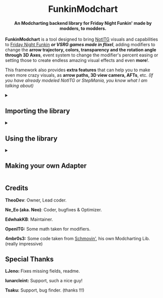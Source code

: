 <p align="center">
  <h1 align="center">FunkinModchart</h1>
  <h4 align="center">An Modcharting backend library for Friday Night Funkin' made by modders, to modders.</h4>
</p>

**FunkinModchart** is a tool designed to bring [NotITG](https://www.noti.tg/) visuals and capabilities to [Friday Night Funkin](https://ninja-muffin24.itch.io/funkin) ***or VSRG games made in flixel***, adding modifiers to change the **arrow trajectory, colors, transparency and the  rotation angle through 3D Axes**, event system to change the modifier's percent easing or setting those to create endless amazing visual effects and even **more**!.

This framework also provides **extra features** that can help you to make even more crazy visuals, as **arrow paths, 3D view camera, AFTs**, etc. *(If you have already modeled NotITG or StepMania, you know what I am talking about)*

<details>
<summary><h2>Importing the library</h2></summary>

This library currently has support for multiple Friday Night Funkin' engines, such as [Codename Engine](https://codename-engine.com), [Psych Engine](https://github.com/ShadowMario/FNF-PsychEngine) and [FPS Plus](https://github.com/ThatRozebudDude/FPS-Plus-Public) click [here](https://github.com/TheoDevelops/FunkinModchart/blob/main/SUPPORT.md) for more information, and only takes a couple of lines of code to import it:

#### Go to your project and open `Project.xml`
At the bottom of where the haxelib section is, paste this code.
```xml
<haxedef name="FM_ENGINE" value="YOUR_ENGINE"/>
<haxedef name="FM_ENGINE_VERSION" value="ENGINE_VERSION"/>

<haxelib name="funkin-modchart" />
<haxeflag name="--macro" value="modchart.backend.macros.Macro.includeFiles()"/>
```

Fill in the definitions with your engine name and version using the [format](https://github.com/TheoDevelops/FunkinModchart/blob/main/SUPPORT.md) mentioned.

And if you did everything good, it should compile and work normal !

</details>

<details>
<summary><h2>Using the library</h2></summary>

This is the easiest thing, you only have to do a couple of steps for add the modchart instance to a song.

#### Import `modchart.Manager`
And then make an instance of it, and add it to the state.

```haxe
var funkin_modchart_instance:Manager = new Manager();
// On your create function.
add(funkin_modchart_instance);
```

This can be done via haxe scripts or source code, and will soon be possible in PsychLua for `PSYCH` as well.

Make sure that at the time you create the instance, the notes and strums were already generated.
This now all the stuff should be working, do your stuff now.

#### Making a Modchart
First, you should know all the modcharting functions, check them [here](https://github.com/TheoDevelops/FunkinModchart/blob/main/DOC.md).
To make a modchart you don't necessarily have to follow instructions, it's a matter of experimenting with the modifiers and all the functions that FunkinModchart offers, although previous experience with The Mirin Template and NotITG would help you design a good modchart more easily.

</details>

<details>
<summary><h2>Making your own Adapter</h2></summary>

An **Adapter** is a wrapper class which contains all the methods required by the modchart manager to work.
Before you make the Adapter for your Friday Night Funkin' Engine or your VSRG game, there are 2 requirements.

### Your game should be made in HaxeFlixel
I think this obvious since this was originally made for only **Friday Night Funkin'** engines, but just in case.
### Your arrows, receptors and holds needs to be a FlxSprite
FunkinModchart uses a group of custom renderers that takes a **FlxSprite** as input, so you can't use this tool if your arrow system is based on **3D Sprites** or complex graphic rendering.

To make your own Adapter, read [read the methods of the interface](/modchart/standalone/IAdapter.hx), with a little analysis, you will understand how to make your own adapters.
If you have not understood correctly, [you can rely on existing adapters](/modchart/standalone/adapters/).

The name of your adapter class will be the name required in the "FM_ENGINE" define.
One more thing you should keep in mind is that the class name must begin with a capital letter, and all other characters must begin with lowercase.

In case you want to rewrite the adapter when the game is running, you can do so. (can be useful for editors or viewing modcharts outside of the playing field).
</details>

## Credits
**TheoDev**: Owner, Lead coder.

**Ne_Eo (aka. Neo)**: Coder, bugfixes & Optimizer.

**EdwhakKB**: Maintainer.

**OpenITG:** Some math taken for modifiers.

**4mbr0s3:** Some code taken from [Schmovin'](https://github.com/4mbr0s3-2/Schmovin), his own Modcharting Lib. (really impressive)

## Special Thanks

**LJeno:** Fixes missing fields, readme.

**lunarcleint:** Support, such a nice guy!

**Tsaku:** Support, bug finder. (thanks !!!)
